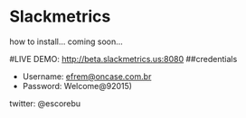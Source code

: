 # Slackmetrics

how to install... coming soon...

#LIVE DEMO: http://beta.slackmetrics.us:8080 
##credentials 
- Username: efrem@oncase.com.br 
- Password: Welcome@92015)

twitter: @escorebu

